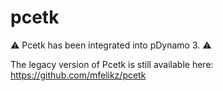 # pcetk

:warning: Pcetk has been integrated into pDynamo 3. :warning:

The legacy version of Pcetk is still available here: https://github.com/mfelikz/pcetk
